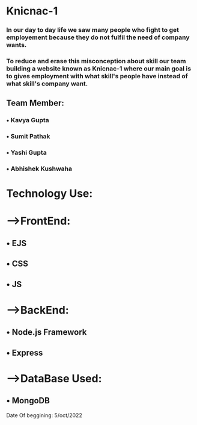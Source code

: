 # Knicnac-1 
### In our day to day life we saw many people who fight to get employement because they do not fulfil the need of company wants.
### To reduce and erase this misconception about skill our team building a website known as Knicnac-1 where our main goal is to gives employment with what skill's people have instead of what skill's company want.
## Team Member:
### • Kavya Gupta
### • Sumit Pathak
### • Yashi Gupta
### • Abhishek Kushwaha
# Technology Use:
# -->FrontEnd:
##    • EJS   
##    • CSS   
##    • JS
# -->BackEnd:
##    • Node.js Framework
##    • Express
# -->DataBase Used:
##    • MongoDB
Date Of beggining: 5/oct/2022
